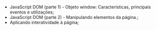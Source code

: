 
* JavaScript DOM (parte 1) - Objeto window: Características, principais eventos e utilizações;
* JavaScript DOM (parte 2) - Manipulando elementos da página.;
* Aplicando interatividade à página;
